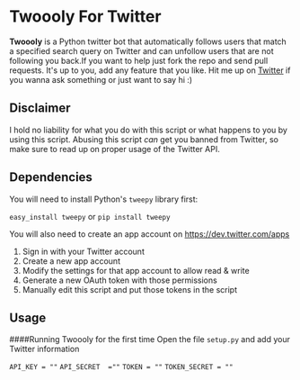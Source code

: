 **Twoooly For Twitter**
===================
**Twoooly** is a Python twitter bot that automatically follows users that match a specified search query on Twitter and can unfollow users that are not following you back.If you want to help just fork the repo and send pull requests. It's up to you, add any feature that you like.
Hit me up on [Twitter](http://twitter.com/itsnauman) if you wanna ask something or just want to say hi :)

**Disclaimer**
---------------
I hold no liability for what you do with this script or what happens to you by using this script. Abusing this script *can* get you banned from Twitter, so make sure to read up on proper usage of the Twitter API.

**Dependencies**
----------------
You will need to install Python's `tweepy` library first:

```easy_install tweepy```
or
```pip install tweepy```

You will also need to create an app account on https://dev.twitter.com/apps

1. Sign in with your Twitter account
2. Create a new app account
3. Modify the settings for that app account to allow read & write
4. Generate a new OAuth token with those permissions
5. Manually edit this script and put those tokens in the script

**Usage**
----------

####Running Twoooly for the first time
Open the file `setup.py` and add your Twitter information


  ```API_KEY = ""```
  ```API_SECRET  =""```
  ```TOKEN = ""```
  ```TOKEN_SECRET = ""```

